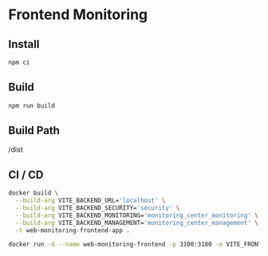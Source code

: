 # Frontend Monitoring

## Install

```bash
npm ci
```

## Build

```bash
npm run build
```

## Build Path

/dist

## CI / CD

```bash
docker build \
  --build-arg VITE_BACKEND_URL='localhost' \
  --build-arg VITE_BACKEND_SECURITY='security' \
  --build-arg VITE_BACKEND_MONITORING='monitoring_center_monitoring' \
  --build-arg VITE_BACKEND_MANAGEMENT='monitoring_center_management' \
  -t web-monitoring-frontend-app .

docker run -d --name web-monitoring-frontend -p 3100:3100 -e VITE_FRONTEND_PORT=3100 web-monitoring-frontend-app
```